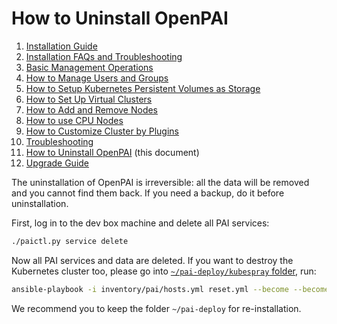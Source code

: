 # How to Uninstall OpenPAI

1. [Installation Guide](./installation-guide.md)
2. [Installation FAQs and Troubleshooting](./installation-faqs-and-troubleshooting.md)
3. [Basic Management Operations](./basic-management-operations.md)
4. [How to Manage Users and Groups](./how-to-manage-users-and-groups.md)
5. [How to Setup Kubernetes Persistent Volumes as Storage](./how-to-set-up-pv-storage.md)
6. [How to Set Up Virtual Clusters](./how-to-set-up-virtual-clusters.md)
7. [How to Add and Remove Nodes](./how-to-add-and-remove-nodes.md)
8. [How to use CPU Nodes](./how-to-use-cpu-nodes.md)
9. [How to Customize Cluster by Plugins](./how-to-customize-cluster-by-plugins.md)
10. [Troubleshooting](./troubleshooting.md)
11. [How to Uninstall OpenPAI](./how-to-uninstall-openpai.md) (this document)
12. [Upgrade Guide](./upgrade-guide.md)

The uninstallation of OpenPAI is irreversible: all the data will be removed and you cannot find them back. If you need a backup, do it before uninstallation.

First, log in to the dev box machine and delete all PAI services:

```bash
./paictl.py service delete
```

Now all PAI services and data are deleted. If you want to destroy the Kubernetes cluster too, please go into [`~/pai-deploy/kubespray` folder](installation-guide.md#keep-a-folder), run:

```bash
ansible-playbook -i inventory/pai/hosts.yml reset.yml --become --become-user=root -e "@inventory/pai/openpai.yml"
```

We recommend you to keep the folder `~/pai-deploy` for re-installation.